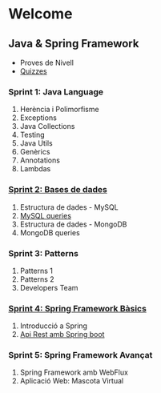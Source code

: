 # Welcome

## Java & Spring Framework
- Proves de Nivell
- [Quizzes](https://github.com/IT-Academy-Back/java-sprint-technical-quizzes)

### Sprint 1: Java Language

1. Herència i Polimorfisme
2. Exceptions
3. Java Collections
4. Testing
5. Java Utils
6. Genèrics
7. Annotations
8. Lambdas

### [Sprint 2: Bases de dades](https://github.com/IT-Academy-Back/S2-Databases_Java)

1. Estructura de dades - MySQL
2. [MySQL queries](https://github.com/IT-Academy-Back/S2-Databases_Java/blob/main/2-SQL_Queries/Tasca%20S2.02.%20MySQL%20queries.md)
3. Estructura de dades - MongoDB
4. MongoDB queries

### Sprint 3: Patterns
1. Patterns 1
2. Patterns 2
3. Developers Team

### [Sprint 4: Spring Framework Bàsics](https://github.com/IT-Academy-Back/S4-Spring)
1. Introducció a Spring
2. [Api Rest amb Spring boot](https://github.com/IT-Academy-Back/S4-Spring/blob/main/2-Spring_CRUD/S4-02-Api_Rest_amb%20Spring_boot.md)

### Sprint 5: Spring Framework Avançat
1. Spring Framework amb WebFlux
2. Aplicació Web: Mascota Virtual
